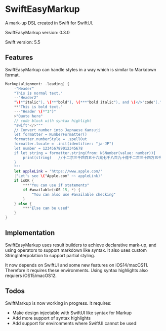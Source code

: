 # SwiftEasyMarkup

A mark-up DSL created in Swift for SwiftUI.

SwiftEasyMarkup version: 0.3.0

Swift version: 5.5

## Features

SwiftEasyMarkup can handle styles in a way which is similar to Markdown format.

```swift
Markup(alignment: .leading) {
    -"Header"                                                                 // h1
    "This is normal text."                                                    // p
    --"Header2"                                                               // h2
    "\(*"italic"), \(**"bold"), \(***"bold italic"), and \(</>"code")."       // styles
    **"This is bold text."                                                    // b
    ---"Header \(*"3")"                                                       // h3 and partial italic
    >"Quote here"                                                             // quote
    // code block with syntax highlight
    "swift"</>"""
    // Convert number into Japnaese Kansuji
    let formatter = NumberFormatter()
    formatter.numberStyle = .spellOut
    formatter.locale = .init(identifier: "ja-JP")
    let number = 123456789012345678
    if let string = formatter.string(from: NSNumber(value: number)){
        print(string)   //十二京三千四百五十六兆七千八百九十億千二百三十四万五千六百七十八
    }
    """
    let appleLink = "https://www.apple.com/"                                  // declare constants
    |"Let's see \("Apple.com" ~~ appleLink)"                                  // link and tab
    if isOK {                                                                 // if handling
        ***"You can use if statements"
        if #available(iOS 15, *) {
            "You can also use #available checking"
        }
    } else {
        ***"Else can be used"
    }
}
```

## Implementation

SwiftEasyMarkup uses result builders to achieve declarative mark-up, and using operators to support markdown like syntax. It also uses custom StringInterpolation to support partial styling.

It now depends on SwiftUI and some new features on iOS14/macOS11. Therefore it requires these environments. Using syntax highlights also requiers iOS15/macOS12.  

## Todos

SwiftMarkup is now working in progress. It requires:

* Make design injectable with SwiftUI like syntax for Markup
* Add more support of syntax highlights
* Add support for environments where SwiftUI cannot be used
